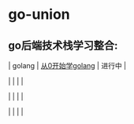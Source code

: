 # go-union

## go后端技术栈学习整合:

| golang |    [从0开始学golang](https://github.com/xinliangnote/Go) |   进行中  |

|  |     |     |

|  |     |     |

|  |     |     |

    

